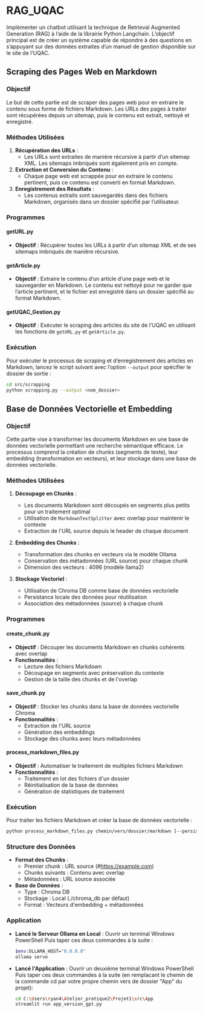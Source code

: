 # RAG_UQAC
Implémenter un chatbot utilisant la technique de Retrieval Augmented Generation (RAG) à l’aide de la librairie Python Langchain. L’objectif principal est de créer un système capable de répondre à des questions en s’appuyant sur des données extraites d’un manuel de gestion disponible sur le site de l’UQAC.

## Scraping des Pages Web en Markdown

### Objectif

Le but de cette partie est de scraper des pages web pour en extraire le contenu sous forme de fichiers Markdown. Les URLs des pages à traiter sont récupérées depuis un sitemap, puis le contenu est extrait, nettoyé et enregistré.

### Méthodes Utilisées

1. **Récupération des URLs** :
    - Les URLs sont extraites de manière récursive à partir d’un sitemap XML. Les sitemaps imbriqués sont également pris en compte.
2. **Extraction et Conversion du Contenu** :
    - Chaque page web est scrappée pour en extraire le contenu pertinent, puis ce contenu est converti en format Markdown.
3. **Enregistrement des Résultats** :
    - Les contenus extraits sont sauvegardés dans des fichiers Markdown, organisés dans un dossier spécifié par l’utilisateur.

### Programmes

#### getURL.py

- **Objectif** : Récupérer toutes les URLs à partir d’un sitemap XML et de ses sitemaps imbriqués de manière récursive.

#### getArticle.py

- **Objectif** : Extraire le contenu d’un article d’une page web et le sauvegarder en Markdown. Le contenu est nettoyé pour ne garder que l’article pertinent, et le fichier est enregistré dans un dossier spécifié au format Markdown.

#### getUQAC_Gestion.py

- **Objectif** : Exécuter le scraping des articles du site de l’UQAC en utilisant les fonctions de `getURL.py` et `getArticle.py`.

### Exécution

Pour exécuter le processus de scraping et d’enregistrement des articles en Markdown, lancez le script suivant avec l’option `--output` pour spécifier le dossier de sortie :

```bash
cd src/scrapping
python scrapping.py --output <nom_dossier>
```

## Base de Données Vectorielle et Embedding

### Objectif

Cette partie vise à transformer les documents Markdown en une base de données vectorielle permettant une recherche sémantique efficace. Le processus comprend la création de chunks (segments de texte), leur embedding (transformation en vecteurs), et leur stockage dans une base de données vectorielle.

### Méthodes Utilisées

1. **Découpage en Chunks** :
   - Les documents Markdown sont découpés en segments plus petits pour un traitement optimal
   - Utilisation de `MarkdownTextSplitter` avec overlap pour maintenir le contexte
   - Extraction de l'URL source depuis le header de chaque document

2. **Embedding des Chunks** :
   - Transformation des chunks en vecteurs via le modèle Ollama
   - Conservation des métadonnées (URL source) pour chaque chunk
   - Dimension des vecteurs : 4096 (modèle llama2)

3. **Stockage Vectoriel** :
   - Utilisation de Chroma DB comme base de données vectorielle
   - Persistance locale des données pour réutilisation
   - Association des métadonnées (source) à chaque chunk

### Programmes

#### create_chunk.py

- **Objectif** : Découper les documents Markdown en chunks cohérents avec overlap
- **Fonctionnalités** :
  - Lecture des fichiers Markdown
  - Découpage en segments avec préservation du contexte
  - Gestion de la taille des chunks et de l'overlap

#### save_chunk.py

- **Objectif** : Stocker les chunks dans la base de données vectorielle Chroma
- **Fonctionnalités** :
  - Extraction de l'URL source
  - Génération des embeddings
  - Stockage des chunks avec leurs métadonnées

#### process_markdown_files.py

- **Objectif** : Automatiser le traitement de multiples fichiers Markdown
- **Fonctionnalités** :
  - Traitement en lot des fichiers d'un dossier
  - Réinitialisation de la base de données
  - Génération de statistiques de traitement

### Exécution

Pour traiter les fichiers Markdown et créer la base de données vectorielle :

```bash
python process_markdown_files.py chemin/vers/dossier/markdown [--persist_dir ./ma_base_chroma]
```

### Structure des Données

- **Format des Chunks** :
  - Premier chunk : URL source (#https://example.com)
  - Chunks suivants : Contenu avec overlap
  - Métadonnées : URL source associée
- **Base de Données** :
  - Type : Chroma DB
  - Stockage : Local (./chroma_db par défaut)
  - Format : Vecteurs d'embedding + métadonnées
 
### Application

- **Lancé le Serveur Ollama en Local** :
  Ouvrir un terminal Windows PowerShell
  Puis taper ces deux commandes à la suite :  
    ```bash
    $env:OLLAMA_HOST="0.0.0.0"
    ollama serve
    ```
- **Lancé l'Application** :
  Ouvrir un deuxième terminal Windows PowerShell
  Puis taper ces deux commandes à la suite (en remplacant le chemin de la commande cd par votre propre chemin vers de dossier "App" du projet):  
    ```bash
    cd C:\Users\ryan4\Atelier_pratique2\Projet1\src\App
    streamlit run app_version_gpt.py
    ```


